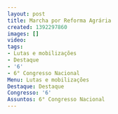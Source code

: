 ```yaml
---
layout: post
title: Marcha por Reforma Agrária
created: 1392297860
images: []
video: 
tags:
- Lutas e mobilizações
- Destaque
- '6'
- 6° Congresso Nacional
Menu: Lutas e mobilizações
Destaque: Destaque
Congresso: '6'
Assuntos: 6° Congresso Nacional
---
```



